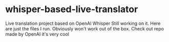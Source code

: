 # whisper-based-live-translator
Live translation project based on OpenAI Whisper
Still working on it. Here are just the files I run. Obviously won't work out of the box. 
Check out repo made by OpenAI it's very cool
